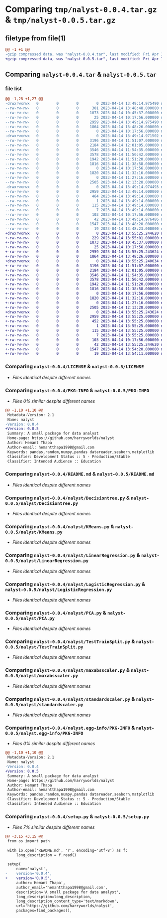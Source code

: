 # Comparing `tmp/nalyst-0.0.4.tar.gz` & `tmp/nalyst-0.0.5.tar.gz`

## filetype from file(1)

```diff
@@ -1 +1 @@
-gzip compressed data, was "nalyst-0.0.4.tar", last modified: Fri Apr 14 13:49:14 2023, max compression
+gzip compressed data, was "nalyst-0.0.5.tar", last modified: Fri Apr 14 13:55:25 2023, max compression
```

## Comparing `nalyst-0.0.4.tar` & `nalyst-0.0.5.tar`

### file list

```diff
@@ -1,28 +1,27 @@
-drwxrwxrwx   0        0        0        0 2023-04-14 13:49:14.975490 nalyst-0.0.4/
--rw-rw-rw-   0        0        0      301 2023-04-14 13:48:48.000000 nalyst-0.0.4/CHANGELOG.txt
--rw-rw-rw-   0        0        0     1073 2023-04-14 10:45:37.000000 nalyst-0.0.4/LICENSE
--rw-rw-rw-   0        0        0       25 2023-04-14 10:17:56.000000 nalyst-0.0.4/MANIFEST.in
--rw-rw-rw-   0        0        0     2959 2023-04-14 13:49:14.975490 nalyst-0.0.4/PKG-INFO
--rw-rw-rw-   0        0        0     1864 2023-04-14 13:48:26.000000 nalyst-0.0.4/README.md
--rw-rw-rw-   0        0        0        0 2023-04-14 10:17:56.000000 nalyst-0.0.4/__init__.py
-drwxrwxrwx   0        0        0        0 2023-04-14 13:49:14.971502 nalyst-0.0.4/nalyst/
--rw-rw-rw-   0        0        0     3196 2023-04-14 11:51:07.000000 nalyst-0.0.4/nalyst/Decisiontree.py
--rw-rw-rw-   0        0        0     2184 2023-04-14 12:01:05.000000 nalyst-0.0.4/nalyst/KMeans.py
--rw-rw-rw-   0        0        0     3546 2023-04-14 11:54:35.000000 nalyst-0.0.4/nalyst/LinearRegression.py
--rw-rw-rw-   0        0        0     3578 2023-04-14 11:50:42.000000 nalyst-0.0.4/nalyst/LogisticRegression.py
--rw-rw-rw-   0        0        0     1942 2023-04-14 11:51:20.000000 nalyst-0.0.4/nalyst/PCA.py
--rw-rw-rw-   0        0        0     1816 2023-04-14 11:38:58.000000 nalyst-0.0.4/nalyst/TestTrainSplit.py
--rw-rw-rw-   0        0        0        0 2023-04-14 10:17:56.000000 nalyst-0.0.4/nalyst/__init__.py
--rw-rw-rw-   0        0        0     1820 2023-04-14 11:32:16.000000 nalyst-0.0.4/nalyst/maxabsscaler.py
--rw-rw-rw-   0        0        0        0 2023-04-14 11:27:16.000000 nalyst-0.0.4/nalyst/minmaxscaler.py
--rw-rw-rw-   0        0        0     2505 2023-04-14 12:13:28.000000 nalyst-0.0.4/nalyst/standardscaler.py
-drwxrwxrwx   0        0        0        0 2023-04-14 13:49:14.974493 nalyst-0.0.4/nalyst.egg-info/
--rw-rw-rw-   0        0        0     2959 2023-04-14 13:49:14.000000 nalyst-0.0.4/nalyst.egg-info/PKG-INFO
--rw-rw-rw-   0        0        0      464 2023-04-14 13:49:14.000000 nalyst-0.0.4/nalyst.egg-info/SOURCES.txt
--rw-rw-rw-   0        0        0        1 2023-04-14 13:49:14.000000 nalyst-0.0.4/nalyst.egg-info/dependency_links.txt
--rw-rw-rw-   0        0        0      115 2023-04-14 13:49:14.000000 nalyst-0.0.4/nalyst.egg-info/requires.txt
--rw-rw-rw-   0        0        0        7 2023-04-14 13:49:14.000000 nalyst-0.0.4/nalyst.egg-info/top_level.txt
--rw-rw-rw-   0        0        0      103 2023-04-14 10:17:56.000000 nalyst-0.0.4/pyproject.toml
--rw-rw-rw-   0        0        0       42 2023-04-14 13:49:14.976486 nalyst-0.0.4/setup.cfg
--rw-rw-rw-   0        0        0     1547 2023-04-14 13:48:20.000000 nalyst-0.0.4/setup.py
--rw-rw-rw-   0        0        0       19 2023-04-14 13:48:23.000000 nalyst-0.0.4/version.py
+drwxrwxrwx   0        0        0        0 2023-04-14 13:55:25.244620 nalyst-0.0.5/
+-rw-rw-rw-   0        0        0      229 2023-04-14 13:55:01.000000 nalyst-0.0.5/CHANGELOG.txt
+-rw-rw-rw-   0        0        0     1073 2023-04-14 10:45:37.000000 nalyst-0.0.5/LICENSE
+-rw-rw-rw-   0        0        0       25 2023-04-14 10:17:56.000000 nalyst-0.0.5/MANIFEST.in
+-rw-rw-rw-   0        0        0     2959 2023-04-14 13:55:25.243624 nalyst-0.0.5/PKG-INFO
+-rw-rw-rw-   0        0        0     1864 2023-04-14 13:48:26.000000 nalyst-0.0.5/README.md
+drwxrwxrwx   0        0        0        0 2023-04-14 13:55:25.240634 nalyst-0.0.5/nalyst/
+-rw-rw-rw-   0        0        0     3196 2023-04-14 11:51:07.000000 nalyst-0.0.5/nalyst/Decisiontree.py
+-rw-rw-rw-   0        0        0     2184 2023-04-14 12:01:05.000000 nalyst-0.0.5/nalyst/KMeans.py
+-rw-rw-rw-   0        0        0     3546 2023-04-14 11:54:35.000000 nalyst-0.0.5/nalyst/LinearRegression.py
+-rw-rw-rw-   0        0        0     3578 2023-04-14 11:50:42.000000 nalyst-0.0.5/nalyst/LogisticRegression.py
+-rw-rw-rw-   0        0        0     1942 2023-04-14 11:51:20.000000 nalyst-0.0.5/nalyst/PCA.py
+-rw-rw-rw-   0        0        0     1816 2023-04-14 11:38:58.000000 nalyst-0.0.5/nalyst/TestTrainSplit.py
+-rw-rw-rw-   0        0        0        0 2023-04-14 10:17:56.000000 nalyst-0.0.5/nalyst/__init__.py
+-rw-rw-rw-   0        0        0     1820 2023-04-14 11:32:16.000000 nalyst-0.0.5/nalyst/maxabsscaler.py
+-rw-rw-rw-   0        0        0        0 2023-04-14 11:27:16.000000 nalyst-0.0.5/nalyst/minmaxscaler.py
+-rw-rw-rw-   0        0        0     2505 2023-04-14 12:13:28.000000 nalyst-0.0.5/nalyst/standardscaler.py
+drwxrwxrwx   0        0        0        0 2023-04-14 13:55:25.243624 nalyst-0.0.5/nalyst.egg-info/
+-rw-rw-rw-   0        0        0     2959 2023-04-14 13:55:25.000000 nalyst-0.0.5/nalyst.egg-info/PKG-INFO
+-rw-rw-rw-   0        0        0      452 2023-04-14 13:55:25.000000 nalyst-0.0.5/nalyst.egg-info/SOURCES.txt
+-rw-rw-rw-   0        0        0        1 2023-04-14 13:55:25.000000 nalyst-0.0.5/nalyst.egg-info/dependency_links.txt
+-rw-rw-rw-   0        0        0      115 2023-04-14 13:55:25.000000 nalyst-0.0.5/nalyst.egg-info/requires.txt
+-rw-rw-rw-   0        0        0        7 2023-04-14 13:55:25.000000 nalyst-0.0.5/nalyst.egg-info/top_level.txt
+-rw-rw-rw-   0        0        0      103 2023-04-14 10:17:56.000000 nalyst-0.0.5/pyproject.toml
+-rw-rw-rw-   0        0        0       42 2023-04-14 13:55:25.244620 nalyst-0.0.5/setup.cfg
+-rw-rw-rw-   0        0        0     1547 2023-04-14 13:54:20.000000 nalyst-0.0.5/setup.py
+-rw-rw-rw-   0        0        0       19 2023-04-14 13:54:11.000000 nalyst-0.0.5/version.py
```

### Comparing `nalyst-0.0.4/LICENSE` & `nalyst-0.0.5/LICENSE`

 * *Files identical despite different names*

### Comparing `nalyst-0.0.4/PKG-INFO` & `nalyst-0.0.5/PKG-INFO`

 * *Files 0% similar despite different names*

```diff
@@ -1,10 +1,10 @@
 Metadata-Version: 2.1
 Name: nalyst
-Version: 0.0.4
+Version: 0.0.5
 Summary: A small package for data analyst
 Home-page: https://github.com/harryworlds/nalyst
 Author: Hemant Thapa
 Author-email: hemantthapa1998@gmail.com
 Keywords: pandas,random,numpy,pandas datareader,seaborn,matplotlib
 Classifier: Development Status :: 5 - Production/Stable
 Classifier: Intended Audience :: Education
```

### Comparing `nalyst-0.0.4/README.md` & `nalyst-0.0.5/README.md`

 * *Files identical despite different names*

### Comparing `nalyst-0.0.4/nalyst/Decisiontree.py` & `nalyst-0.0.5/nalyst/Decisiontree.py`

 * *Files identical despite different names*

### Comparing `nalyst-0.0.4/nalyst/KMeans.py` & `nalyst-0.0.5/nalyst/KMeans.py`

 * *Files identical despite different names*

### Comparing `nalyst-0.0.4/nalyst/LinearRegression.py` & `nalyst-0.0.5/nalyst/LinearRegression.py`

 * *Files identical despite different names*

### Comparing `nalyst-0.0.4/nalyst/LogisticRegression.py` & `nalyst-0.0.5/nalyst/LogisticRegression.py`

 * *Files identical despite different names*

### Comparing `nalyst-0.0.4/nalyst/PCA.py` & `nalyst-0.0.5/nalyst/PCA.py`

 * *Files identical despite different names*

### Comparing `nalyst-0.0.4/nalyst/TestTrainSplit.py` & `nalyst-0.0.5/nalyst/TestTrainSplit.py`

 * *Files identical despite different names*

### Comparing `nalyst-0.0.4/nalyst/maxabsscaler.py` & `nalyst-0.0.5/nalyst/maxabsscaler.py`

 * *Files identical despite different names*

### Comparing `nalyst-0.0.4/nalyst/standardscaler.py` & `nalyst-0.0.5/nalyst/standardscaler.py`

 * *Files identical despite different names*

### Comparing `nalyst-0.0.4/nalyst.egg-info/PKG-INFO` & `nalyst-0.0.5/nalyst.egg-info/PKG-INFO`

 * *Files 0% similar despite different names*

```diff
@@ -1,10 +1,10 @@
 Metadata-Version: 2.1
 Name: nalyst
-Version: 0.0.4
+Version: 0.0.5
 Summary: A small package for data analyst
 Home-page: https://github.com/harryworlds/nalyst
 Author: Hemant Thapa
 Author-email: hemantthapa1998@gmail.com
 Keywords: pandas,random,numpy,pandas datareader,seaborn,matplotlib
 Classifier: Development Status :: 5 - Production/Stable
 Classifier: Intended Audience :: Education
```

### Comparing `nalyst-0.0.4/setup.py` & `nalyst-0.0.5/setup.py`

 * *Files 7% similar despite different names*

```diff
@@ -3,15 +3,15 @@
 from os import path
 
 with io.open('README.md', 'r', encoding='utf-8') as f:
     long_description = f.read()
 
 setup(
     name='nalyst',
-    version='0.0.4',
+    version='0.0.5',
     author='Hemant Thapa',
     author_email='hemantthapa1998@gmail.com',
     description='A small package for data analyst',
     long_description=long_description,
     long_description_content_type='text/markdown',
     url='https://github.com/harryworlds/nalyst',
     packages=find_packages(),
```

